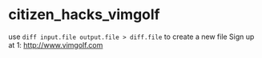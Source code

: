 # citizen_hacks_vimgolf
use `diff input.file output.file > diff.file` to create a new file
Sign up at 1: http://www.vimgolf.com
